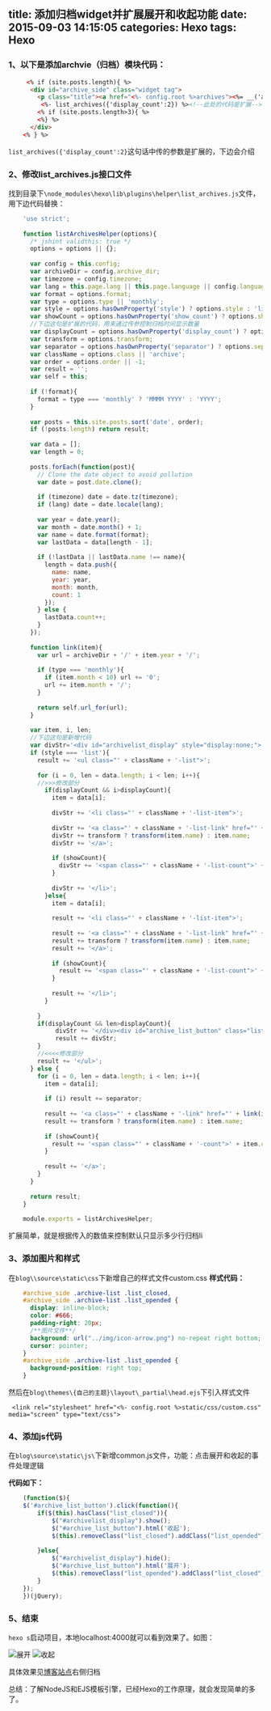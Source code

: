 title: 添加归档widget并扩展展开和收起功能
date: 2015-09-03 14:15:05
categories: Hexo
tags: Hexo
---

### 1、以下是添加archvie（归档）模块代码：
   
```html
     <% if (site.posts.length){ %>
      <div id="archive_side" class="widget tag">
        <p class="title"><a href="<%- config.root %>archives"><%= __('archive_a') %></a></p>
       	 <%- list_archives({'display_count':2}) %><!--此处的代码是扩展-->
        <% if (site.posts.length>3){ %>
        <%} %>
      </div>
    <% } %>
```
`list_archives({'display_count':2}`这句话中传的参数是扩展的，下边会介绍

<!--more-->

### 2、修改list_archives.js接口文件

找到目录下`\node_modules\hexo\lib\plugins\helper\list_archives.js`文件，用下边代码替换：

```JavaScript
    'use strict';
    
    function listArchivesHelper(options){
      /* jshint validthis: true */
      options = options || {};
    
      var config = this.config;
      var archiveDir = config.archive_dir;
      var timezone = config.timezone;
      var lang = this.page.lang || this.page.language || config.language;
      var format = options.format;
      var type = options.type || 'monthly';
      var style = options.hasOwnProperty('style') ? options.style : 'list';
      var showCount = options.hasOwnProperty('show_count') ? options.show_count : true;
      //下边这句是扩展的代码，用来通过传参控制归档时间显示数量
      var displayCount = options.hasOwnProperty('display_count') ? options.display_count : null;
      var transform = options.transform;
      var separator = options.hasOwnProperty('separator') ? options.separator : ', ';
      var className = options.class || 'archive';
      var order = options.order || -1;
      var result = '';
      var self = this;
    
      if (!format){
        format = type === 'monthly' ? 'MMMM YYYY' : 'YYYY';
      }
    
      var posts = this.site.posts.sort('date', order);
      if (!posts.length) return result;
    
      var data = [];
      var length = 0;
    
      posts.forEach(function(post){
        // Clone the date object to avoid pollution
        var date = post.date.clone();
    
        if (timezone) date = date.tz(timezone);
        if (lang) date = date.locale(lang);
    
        var year = date.year();
        var month = date.month() + 1;
        var name = date.format(format);
        var lastData = data[length - 1];
    
        if (!lastData || lastData.name !== name){
          length = data.push({
            name: name,
            year: year,
            month: month,
            count: 1
          });
        } else {
          lastData.count++;
        }
      });
    
      function link(item){
        var url = archiveDir + '/' + item.year + '/';
    
        if (type === 'monthly'){
          if (item.month < 10) url += '0';
          url += item.month + '/';
        }
    
        return self.url_for(url);
      }
    
      var item, i, len;
      //下边这句是新增代码
      var divStr='<div id="archivelist_display" style="display:none;">';
      if (style === 'list'){
        result += '<ul class="' + className + '-list">';
    
        for (i = 0, len = data.length; i < len; i++){
        //>>>修改部分
          if(displayCount && i>displayCount){
            item = data[i];
    
            divStr += '<li class="' + className + '-list-item">';
    
            divStr += '<a class="' + className + '-list-link" href="' + link(item) + '">';
            divStr += transform ? transform(item.name) : item.name;
            divStr += '</a>';
    
            if (showCount){
              divStr += '<span class="' + className + '-list-count">' + item.count + '</span>';
            }
    
            divStr += '</li>';
          }else{
            item = data[i];
    
            result += '<li class="' + className + '-list-item">';
    
            result += '<a class="' + className + '-list-link" href="' + link(item) + '">';
            result += transform ? transform(item.name) : item.name;
            result += '</a>';
    
            if (showCount){
              result += '<span class="' + className + '-list-count">' + item.count + '</span>';
            }
    
            result += '</li>';
          }
          
        }
        if(displayCount && len>displayCount){
             divStr += '</div><div id="archive_list_button" class="list_closed">展开</div>';
             result += divStr;
        }
        //<<<<修改部分
        result += '</ul>';
      } else {
        for (i = 0, len = data.length; i < len; i++){
          item = data[i];
    
          if (i) result += separator;
    
          result += '<a class="' + className + '-link" href="' + link(item) + '">';
          result += transform ? transform(item.name) : item.name;
    
          if (showCount){
            result += '<span class="' + className + '-count">' + item.count + '</span>';
          }
    
          result += '</a>';
        }
      }
    
      return result;
    }
    
    module.exports = listArchivesHelper;
```
扩展简单，就是根据传入的数值来控制默认只显示多少行归档li

### 3、添加图片和样式
在`blog\\source\static\css`下新增自己的样式文件custom.css
**样式代码：**
```css
    #archive_side .archive-list .list_closed,
    #archive_side .archive-list .list_opended {
      display: inline-block;
      color: #666;
      padding-right: 20px;
      /**图片文件**/
      background: url("../img/icon-arrow.png") no-repeat right bottom;
      cursor: pointer;
    }
    #archive_side .archive-list .list_opended {
      background-position: right top;
    }

```
然后在`blog\themes\{自己的主题}\layout\_partial\head.ejs`下引入样式文件

     <link rel="stylesheet" href="<%- config.root %>static/css/custom.css" media="screen" type="text/css">

### 4、添加js代码

 在`blog\source\static\js\`下新增common.js文件，功能：点击展开和收起的事件处理逻辑
 
**代码如下：**
```javascript
    (function($){
	$('#archive_list_button').click(function(){
		if($(this).hasClass("list_closed")){
			$("#archivelist_display").show();
			$("#archive_list_button").html('收起');
			$(this).removeClass("list_closed").addClass("list_opended");
			
		}else{
			$("#archivelist_display").hide();
			$("#archive_list_button").html('展开');
			$(this).removeClass("list_opended").addClass("list_closed");
		}
	});
    })(jQuery);

```
    
    
### 5、结束

`hexo s`启动项目，本地localhost:4000就可以看到效果了。如图：

![展开][1]
![收起][2]

具体效果见[博客站点][3]右侧归档


  [1]: https://giscafer.github.io/static/img/hexo-archive-setting01.png
  [2]: https://giscafer.github.io/static/img/hexo-archive-setting02.png
  [3]: http://giscafer.com
  
  
总结：了解NodeJS和EJS模板引擎，已经Hexo的工作原理，就会发现简单的多了。